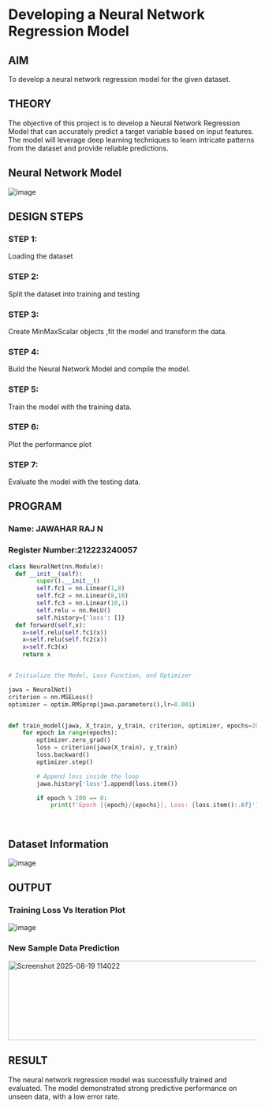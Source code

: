 # Developing a Neural Network Regression Model

## AIM

To develop a neural network regression model for the given dataset.

## THEORY

The objective of this project is to develop a Neural Network Regression Model that can accurately predict a target variable based on input features. The model will leverage deep learning techniques to learn intricate patterns from the dataset and provide reliable predictions.
## Neural Network Model

![image](https://github.com/user-attachments/assets/84093ee0-48a5-4bd2-b78d-5d8ee258d189)


## DESIGN STEPS

### STEP 1:

Loading the dataset

### STEP 2:

Split the dataset into training and testing

### STEP 3:

Create MinMaxScalar objects ,fit the model and transform the data.

### STEP 4:

Build the Neural Network Model and compile the model.

### STEP 5:

Train the model with the training data.

### STEP 6:

Plot the performance plot

### STEP 7:

Evaluate the model with the testing data.

## PROGRAM
### Name: JAWAHAR RAJ N
### Register Number:212223240057
```python
class NeuralNet(nn.Module):
  def __init__(self):
        super().__init__()
        self.fc1 = nn.Linear(1,8)
        self.fc2 = nn.Linear(8,10)
        self.fc3 = nn.Linear(10,1)
        self.relu = nn.ReLU()
        self.history={'loss': []}
  def forward(self,x):
    x=self.relu(self.fc1(x)) 
    x=self.relu(self.fc2(x))
    x=self.fc3(x)  
    return x


# Initialize the Model, Loss Function, and Optimizer

jawa = NeuralNet()
criterion = nn.MSELoss()
optimizer = optim.RMSprop(jawa.parameters(),lr=0.001)


def train_model(jawa, X_train, y_train, criterion, optimizer, epochs=2000):
    for epoch in range(epochs):
        optimizer.zero_grad()
        loss = criterion(jawa(X_train), y_train)
        loss.backward()
        optimizer.step()

        # Append loss inside the loop
        jawa.history['loss'].append(loss.item())

        if epoch % 200 == 0:
            print(f'Epoch [{epoch}/{epochs}], Loss: {loss.item():.6f}')
    



```
## Dataset Information

![image](https://github.com/user-attachments/assets/2b45a519-d54f-410a-9b12-6c909e64d249)


## OUTPUT

### Training Loss Vs Iteration Plot
![image](https://github.com/user-attachments/assets/6a8454da-97d8-4522-99a1-fddc33a19d50)



### New Sample Data Prediction
<img width="1024" height="161" alt="Screenshot 2025-08-19 114022" src="https://github.com/user-attachments/assets/bc07b16c-f50d-4394-bed1-c1a2998ccfe7" />



## RESULT
The neural network regression model was successfully trained and evaluated. The model demonstrated strong predictive performance on unseen data, with a low error rate.

